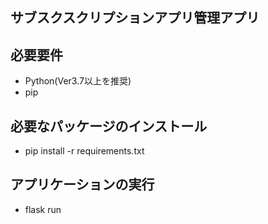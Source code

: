 ## サブスクスクリプションアプリ管理アプリ

## 必要要件
- Python(Ver3.7以上を推奨)
- pip 

## 必要なパッケージのインストール
- pip install -r requirements.txt

## アプリケーションの実行
- flask run




